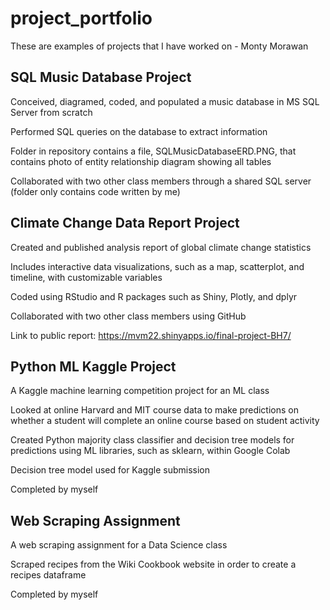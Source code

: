 # project_portfolio

These are examples of projects that I have worked on - Monty Morawan

## SQL Music Database Project

  Conceived, diagramed, coded, and populated a music database in MS SQL Server from scratch

  Performed SQL queries on the database to extract information
  
  Folder in repository contains a file, SQLMusicDatabaseERD.PNG, that contains photo of entity relationship diagram showing all tables
  
  Collaborated with two other class members through a shared SQL server (folder only contains code written by me)

## Climate Change Data Report Project

  Created and published analysis report of global climate change statistics 
  
  Includes interactive data visualizations, such as a map, scatterplot, and timeline, with customizable variables
  
  Coded using RStudio and R packages such as Shiny, Plotly, and dplyr
  
  Collaborated with two other class members using GitHub
  
  Link to public report: https://mvm22.shinyapps.io/final-project-BH7/

## Python ML Kaggle Project

  A Kaggle machine learning competition project for an ML class
  
  Looked at online Harvard and MIT course data to make predictions on whether a student will complete an online course based on student activity
  
  Created Python majority class classifier and decision tree models for predictions using ML libraries, such as sklearn, within Google Colab
  
  Decision tree model used for Kaggle submission
  
  Completed by myself
  
## Web Scraping Assignment

  A web scraping assignment for a Data Science class
  
  Scraped recipes from the Wiki Cookbook website in order to create a recipes dataframe
  
  Completed by myself
